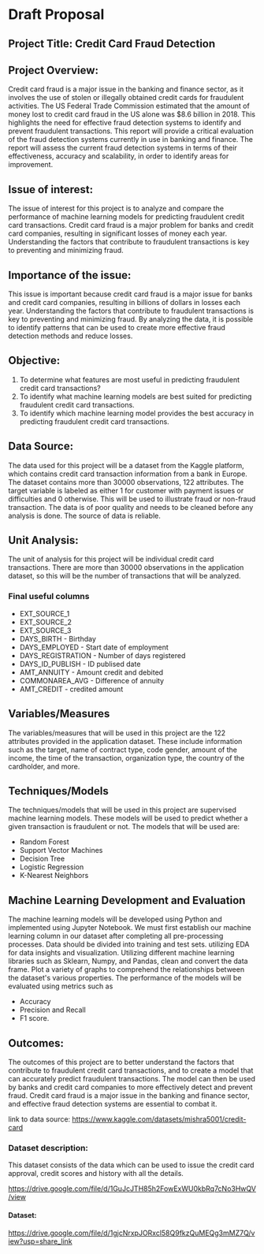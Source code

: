 # Draft Proposal 

## Project Title: Credit Card Fraud Detection 

## Project Overview: 

Credit card fraud is a major issue in the banking and finance sector, as it involves the use of stolen or illegally obtained credit cards for fraudulent activities. The US Federal Trade Commission estimated that the amount of money lost to credit card fraud in the US alone was $8.6 billion in 2018. This highlights the need for effective fraud detection systems to identify and prevent fraudulent transactions.
This report will provide a critical evaluation of the fraud detection systems currently in use in banking and finance. The report will assess the current fraud detection systems in terms of their effectiveness, accuracy and scalability, in order to identify areas for improvement.

## Issue of interest:

The issue of interest for this project is to analyze and compare the performance of machine learning models for predicting fraudulent credit card transactions. Credit card fraud is a major problem for banks and credit card companies, resulting in significant losses of money each year. Understanding the factors that contribute to fraudulent transactions is key to preventing and minimizing fraud.

## Importance of the issue:

This issue is important because credit card fraud is a major issue for banks and credit card companies, resulting in billions of dollars in losses each year. Understanding the factors that contribute to fraudulent transactions is key to preventing and minimizing fraud. By analyzing the data, it is possible to identify patterns that can be used to create more effective fraud detection methods and reduce losses.

## Objective:

1. To determine what features are most useful in predicting fraudulent credit card transactions?
2. To identify what machine learning models are best suited for predicting fraudulent credit card transactions.
3. To identify which machine learning model provides the best accuracy in predicting fraudulent credit card transactions.

## Data Source:

The data used for this project will be a dataset from the Kaggle platform, which contains credit card transaction information from a bank in Europe. The dataset contains more than 30000 observations, 122 attributes. The target variable is labeled as either 1 for customer with payment issues or difficulties and 0 otherwise. This will be used to illustrate fraud or non-fraud transaction. The data is of poor quality and needs to be cleaned before any analysis is done. The source of data is reliable.

## Unit Analysis:

The unit of analysis for this project will be individual credit card transactions. There are more than 30000 observations in the application dataset, so this will be the number of transactions that will be analyzed.
### Final useful columns
- EXT_SOURCE_1
- EXT_SOURCE_2
- EXT_SOURCE_3
- DAYS_BIRTH - Birthday
- DAYS_EMPLOYED - Start date of employment
- DAYS_REGISTRATION - Number of days registered
- DAYS_ID_PUBLISH - ID publised date
- AMT_ANNUITY - Amount credit and debited
- COMMONAREA_AVG - Difference of annuity
- AMT_CREDIT - credited amount     

## Variables/Measures

The variables/measures that will be used in this project are the 122 attributes provided in the application dataset. These include information such as the target, name of contract type, code gender, amount of the income, the time of the transaction, organization type, the country of the cardholder, and more.

## Techniques/Models

The techniques/models that will be used in this project are supervised machine learning models. These models will be used to predict whether a given transaction is fraudulent or not. The models that will be used are:
- Random Forest
- Support Vector Machines
- Decision Tree
- Logistic Regression
- K-Nearest Neighbors

## Machine Learning Development and Evaluation

The machine learning models will be developed using Python and implemented using Jupyter Notebook. We must first establish our machine learning column in our dataset after completing all pre-processing processes. Data should be divided into training and test sets. utilizing EDA for data insights and visualization. Utilizing different machine learning libraries such as Sklearn, Numpy, and Pandas, clean and convert the data frame. Plot a variety of graphs to comprehend the relationships between the dataset's various properties. The performance of the models will be evaluated using metrics such as
- Accuracy
- Precision and Recall
- F1 score.

## Outcomes:

The outcomes of this project are to better understand the factors that contribute to fraudulent credit card transactions, and to create a model that can accurately predict fraudulent transactions. The model can then be used by banks and credit card companies to more effectively detect and prevent fraud. Credit card fraud is a major issue in the banking and finance sector, and effective fraud detection systems are essential to combat it.

link to data source: https://www.kaggle.com/datasets/mishra5001/credit-card

### Dataset description:
This dataset consists of the data which can be used to issue the credit card approval, credit scores and history with all the details.

https://drive.google.com/file/d/1GuJcJTH85h2FowExWU0kbRq7cNo3HwQV/view

#### Dataset:

https://drive.google.com/file/d/1gjcNrxpJORxcl58Q9fkzQuMEQg3mMZ7Q/view?usp=share_link
